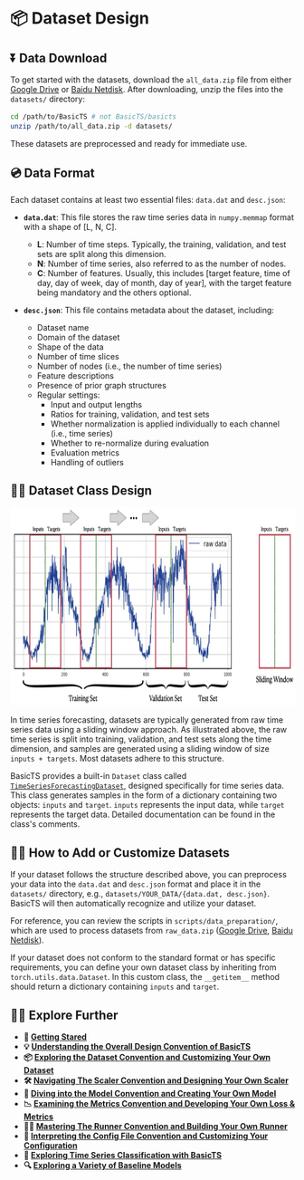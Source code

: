 # 📦 Dataset Design

## ⏬ Data Download

To get started with the datasets, download the `all_data.zip` file from either [Google Drive](https://drive.google.com/drive/folders/14EJVODCU48fGK0FkyeVom_9lETh80Yjp?usp=sharing) or [Baidu Netdisk](https://pan.baidu.com/s/1shA2scuMdZHlx6pj35Dl7A?pwd=s2xe). After downloading, unzip the files into the `datasets/` directory:

```bash
cd /path/to/BasicTS # not BasicTS/basicts
unzip /path/to/all_data.zip -d datasets/
```

These datasets are preprocessed and ready for immediate use.

## 💿 Data Format

Each dataset contains at least two essential files: `data.dat` and `desc.json`:

- **`data.dat`**: This file stores the raw time series data in `numpy.memmap` format with a shape of [L, N, C].
    - **L**: Number of time steps. Typically, the training, validation, and test sets are split along this dimension.
    - **N**: Number of time series, also referred to as the number of nodes.
    - **C**: Number of features. Usually, this includes [target feature, time of day, day of week, day of month, day of year], with the target feature being mandatory and the others optional.
  
- **`desc.json`**: This file contains metadata about the dataset, including:
    - Dataset name
    - Domain of the dataset
    - Shape of the data
    - Number of time slices
    - Number of nodes (i.e., the number of time series)
    - Feature descriptions
    - Presence of prior graph structures
    - Regular settings:
        - Input and output lengths
        - Ratios for training, validation, and test sets
        - Whether normalization is applied individually to each channel (i.e., time series)
        - Whether to re-normalize during evaluation
        - Evaluation metrics
        - Handling of outliers

## 🧑‍💻 Dataset Class Design

<div align="center">
  <img src="figures/DatasetDesign.jpeg" height=350>
</div>

In time series forecasting, datasets are typically generated from raw time series data using a sliding window approach. As illustrated above, the raw time series is split into training, validation, and test sets along the time dimension, and samples are generated using a sliding window of size `inputs + targets`. Most datasets adhere to this structure.

BasicTS provides a built-in `Dataset` class called [`TimeSeriesForecastingDataset`](../basicts/data/simple_tsf_dataset.py), designed specifically for time series data. This class generates samples in the form of a dictionary containing two objects: `inputs` and `target`. `inputs` represents the input data, while `target` represents the target data. Detailed documentation can be found in the class's comments.

## 🧑‍🍳 How to Add or Customize Datasets

If your dataset follows the structure described above, you can preprocess your data into the `data.dat` and `desc.json` format and place it in the `datasets/` directory, e.g., `datasets/YOUR_DATA/{data.dat, desc.json}`. BasicTS will then automatically recognize and utilize your dataset.

For reference, you can review the scripts in `scripts/data_preparation/`, which are used to process datasets from `raw_data.zip` ([Google Drive](https://drive.google.com/drive/folders/14EJVODCU48fGK0FkyeVom_9lETh80Yjp?usp=sharing), [Baidu Netdisk](https://pan.baidu.com/s/1shA2scuMdZHlx6pj35Dl7A?pwd=s2xe)).

If your dataset does not conform to the standard format or has specific requirements, you can define your own dataset class by inheriting from `torch.utils.data.Dataset`. In this custom class, the `__getitem__` method should return a dictionary containing `inputs` and `target`.

## 🧑‍💻 Explore Further

- **🎉 [Getting Stared](./getting_started.md)**
- **💡 [Understanding the Overall Design Convention of BasicTS](./overall_design.md)**
- **📦 [Exploring the Dataset Convention and Customizing Your Own Dataset](./dataset_design.md)**
- **🛠️ [Navigating The Scaler Convention and Designing Your Own Scaler](./scaler_design.md)**
- **🧠 [Diving into the Model Convention and Creating Your Own Model](./model_design.md)**
- **📉 [Examining the Metrics Convention and Developing Your Own Loss & Metrics](./metrics_design.md)**
- **🏃‍♂️ [Mastering The Runner Convention and Building Your Own Runner](./runner_design.md)**
- **📜 [Interpreting the Config File Convention and Customizing Your Configuration](./config_design.md)**
- **🎯 [Exploring Time Series Classification with BasicTS](./time_series_classification_cn.md)**
- **🔍 [Exploring a Variety of Baseline Models](../baselines/)**
